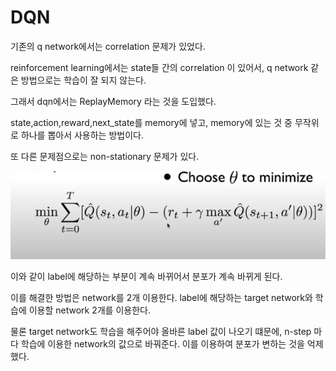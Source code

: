 # DQN

기존의 q network에서는 correlation 문제가 있었다.

reinforcement learning에서는 state들 간의 correlation 이 있어서, q network 같은 방법으로는 학습이 잘 되지 않는다.

그래서 dqn에서는 ReplayMemory 라는 것을 도입했다.

state,action,reward,next_state를 memory에 넣고, memory에 있는 것 중 무작위로 하나를 뽑아서 사용하는 방법이다.

또 다른 문제점으로는 non-stationary 문제가 있다.

![1](./1.png)

이와 같이 label에 해당하는 부분이 계속 바뀌어서 분포가 계속 바뀌게 된다.

이를 해결한 방법은 network를 2개 이용한다. label에 해당하는 target network와  학습에 이용할 network 2개를 이용한다.

물론 target network도 학습을 해주어야 올바른 label 값이 나오기 떄문에, n-step 마다 학습에 이용한 network의 값으로 바꿔준다. 이를 이용하여 분포가 변하는 것을 억제했다.
